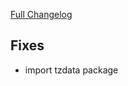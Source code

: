 [Full Changelog](https://github.com/c9s/bbgo/compare/v1.55.0...main)

## Fixes

- import tzdata package

